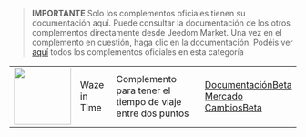 
>**IMPORTANTE**
>Solo los complementos oficiales tienen su documentación aquí. Puede consultar la documentación de los otros complementos directamente desde Jeedom Market. Una vez en el complemento en cuestión, haga clic en la documentación.
>Podéis ver [aquí](https://market.jeedom.com/index.php?v=d&p=market&type=plugin&categorie=travel) todos los complementos oficiales en esta categoría


| | | | |
|--- | --- | --- | ---|
|<img src="wazeintime/wazeintime_icon.png" class="pluginLogo" width="100" />|Waze in Time|Complemento para tener el tiempo de viaje entre dos puntos|[Documentación](wazeintime/index.md)[Beta](wazeintime/beta/index.md)<br/>[Mercado](https://market.jeedom.com/index.php?v=d&p=market_display&id=1820)<br/>[Cambios](wazeintime/changelog.md)[Beta](wazeintime/beta/changelog.md)|
